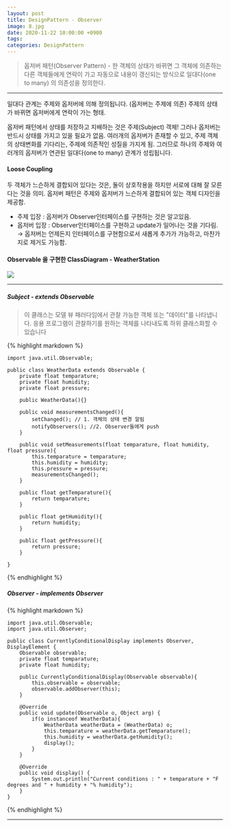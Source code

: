 ```yaml
---
layout: post
title: DesignPattern - Observer
image: 8.jpg
date: 2020-11-22 10:00:00 +0900
tags:
categories: DesignPattern
---
```

> 옵저버 패턴(Observer Pattern) - 한 객체의 상태가 바뀌면 그 객체에 의존하는 다른 객체들에게 연락이 가고 자동으로 내용이 갱신되는 방식으로 일대다(one to many) 의 의존성을 정의한다.

***

일대다 관계는 주제와 옵저버에 의해 정의됩니다. (옵저버는 주제에 의존)
주제의 상태가 바뀌면 옵저버에게 연락이 가는 형태.

옵저버 패턴에서 상태를 저장하고 지배하는 것은 주제(Subject) 객체!
그러나 옵저버는 반드시 상태를 가지고 있을 필요가 없음. 여러개의 옵저버가 존재할 수 있고, 주제 객체의 상태변화를 기다리는,
주제에 의존적인 성질을 가지게 됨. 그러므로 하나의 주제와 여러개의 옵저버가 연관된 일대다(one to many) 관계가 성립됩니다.

#### Loose Coupling
두 객체가 느슨하게 결합되어 있다는 것은, 둘이 상호작용을 하지만 서로에 대해 잘 모른다는 것을 의미.
옵저버 패턴은 주제와 옵저버가 느슨하게 결합되어 있는 객체 디자인을 제공함.

* 주제 입장 : 옵저버가 Observer인터페이스를 구현하는 것은 알고있음.
* 옵저버 입장 : Observer인터페이스를 구현하고 update가 일어나는 것을 기다림.
 → 옵저버는 언제든지 인터페이스를 구현함으로서 새롭게 추가가 가능하고, 마찬가지로 제거도 가능함.

#### Observable 을 구현한 ClassDiagram - WeatherStation
![]({{site.baseurl}}/images/ObserverPatten_diagram.png)

***

##### Subject - extends Observable
> 이 클래스는 모델 뷰 패러다임에서 관찰 가능한 객체 또는 "데이터"를 나타냅니다. 응용 프로그램이 관찰하기를 원하는 객체를 나타내도록 하위 클래스화할 수 있습니다

{% highlight markdown %}

    import java.util.Observable;
    
    public class WeatherData extends Observable {
        private float temparature;
        private float humidity;
        private float pressure;
    
        public WeatherData(){}
    
        public void measurementsChanged(){
            setChanged(); // 1. 객체의 상태 변경 알림
            notifyObservers(); //2. Observer들에게 push
        }
    
        public void setMeasurements(float temparature, float humidity, float pressure){
            this.temparature = temparature;
            this.humidity = humidity;
            this.pressure = pressure;
            measurementsChanged();
        }
    
        public float getTemparature(){
            return temparature;
        }
    
        public float getHumidity(){
            return humidity;
        }
    
        public float getPressure(){
            return pressure;
        }
    
    }
{% endhighlight %}

##### Observer - implements Observer
{% highlight markdown %}

    import java.util.Observable;
    import java.util.Observer;
    
    public class CurrentlyConditionalDisplay implements Observer, DisplayElement {
        Observable observable;
        private float temparature;
        private float humidity;
    
        public CurrentlyConditionalDisplay(Observable observable){
            this.observable = observable;
            observable.addObserver(this);
        }
    
        @Override
        public void update(Observable o, Object arg) {
            if(o instanceof WeatherData){
                WeatherData weatherData = (WeatherData) o;
                this.temparature = weatherData.getTemparature();
                this.humidity = weatherData.getHumidity();
                display();
            }
        }
    
        @Override
        public void display() {
            System.out.println("Current conditions : " + temparature + "F degrees and " + humidity + "% humidity");
        }
    }
{% endhighlight %}


***
